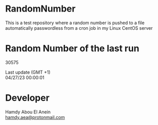 # RandomNumber    
This is a test repository where a random number is pushed to a file automatically passwordless from a cron job in my Linux CentOS server    
# Random Number of the last run   
30575
      
Last update (GMT +1)    
04/27/23 00:00:01
# Developer    
Hamdy Abou El Anein   
hamdy.aea@protonmail.com
